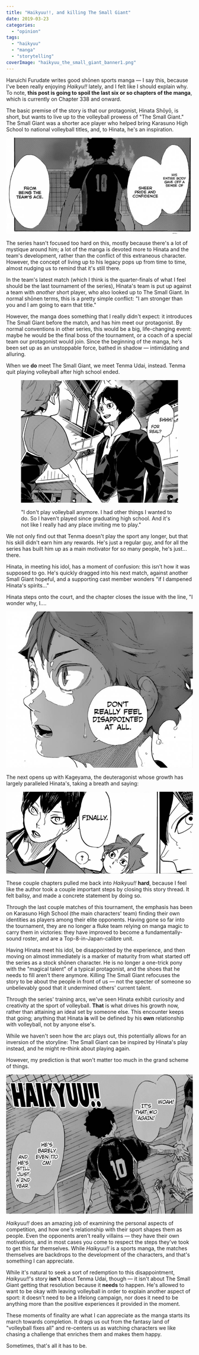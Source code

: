```yaml
---
title: "Haikyuu!!, and killing The Small Giant"
date: 2019-03-23
categories: 
  - "opinion"
tags: 
  - "haikyuu"
  - "manga"
  - "storytelling"
coverImage: "haikyuu_the_small_giant_banner1.png"
---
```


Haruichi Furudate writes good shōnen sports manga — I say this, because I've been really enjoying _Haikyu!!_ lately, and I felt like I should explain why. To note, **this post is going to spoil the last six or so chapters of the manga**, which is currently on Chapter 338 and onward.

<!--more-->

The basic premise of the story is that our protagonist, Hinata Shōyō, is short, but wants to live up to the volleyball prowess of "The Small Giant." The Small Giant was a shorter ace player who helped bring Karasuno High School to national volleyball titles, and, to Hinata, he's an inspiration.

![](images/image-1.png)

The series hasn't focused too hard on this, mostly because there's a lot of mystique around him; a lot of the manga is devoted more to Hinata and the team's development, rather than the conflict of this extraneous character. However, the concept of living up to his legacy pops up from time to time, almost nudging us to remind that it's still there.

In the team's latest match (which I think is the quarter-finals of what I feel should be the last tournament of the series), Hinata's team is put up against a team with _another_ short player, who also looked up to The Small Giant. In normal shōnen terms, this is a pretty simple conflict: "I am stronger than you and I am going to earn that title."

However, the manga does something that I really didn't expect: it introduces The Small Giant before the match, and has him meet our protagonist. By normal conventions in other series, this would be a big, life-changing event: maybe he would be the final boss of the tournament, or a coach of a special team our protagonist would join. Since the beginning of the manga, he's been set up as an unstoppable force, bathed in shadow — intimidating and alluring.

When we **do** meet The Small Giant, we meet Tenma Udai, instead. Tenma quit playing volleyball after high school ended.

<figure>

![](images/image.png)

<figcaption>

"I don't play volleyball anymore. I had other things I wanted to do. So I haven't played since graduating high school. And it's not like I really had any place inviting me to play."

</figcaption>

</figure>

We not only find out that Tenma doesn't play the sport any longer, but that his skill didn't earn him any rewards. He's just a regular guy, and for all the series has built him up as a main motivator for so many people, he's just... there.

Hinata, in meeting his idol, has a moment of confusion: this isn't how it was supposed to go. He's quickly dragged into his next match, against another Small Giant hopeful, and a supporting cast member wonders "if I dampened Hinata's spirits..."

Hinata steps onto the court, and the chapter closes the issue with the line, "I wonder why, I....

![](images/image-2.png)

The next opens up with Kageyama, the deuteragonist whose growth has largely paralleled Hinata's, taking a breath and saying:

![](images/image-3.png)

These couple chapters pulled me back into _Haikyuu!!_ **hard**, because I feel like the author took a couple important steps by closing this story thread. It felt ballsy, and made a concrete statement by doing so.

Through the last couple matches of this tournament, the emphasis has been on Karasuno High School (the main characters' team) finding their own identities as players among their elite opponents. Having gone so far into the tournament, they are no longer a fluke team relying on manga magic to carry them in victories: they have improved to become a fundamentally-sound roster, and are a Top-8-in-Japan-calibre unit.

Having Hinata meet his idol, be disappointed by the experience, and then moving on almost immediately is a marker of maturity from what started off the series as a stock shōnen character. He is no longer a one-trick pony with the "magical talent" of a typical protagonist, and the shoes that he needs to fill aren't there anymore. Killing The Small Giant refocuses the story to be about the people in front of us — not the specter of someone so unbelievably good that it undermined others' current talent.

Through the series' training arcs, we've seen Hinata exhibit curiosity and creativity at the sport of volleyball. **That** is what drives his growth now, rather than attaining an ideal set by someone else. This encounter keeps that going; anything that Hinata **is** will be defined by his **own** relationship with volleyball, not by anyone else's.

While we haven't seen how the arc plays out, this potentially allows for an inversion of the storyline: The Small Giant can be inspired by Hinata's play instead, and he might re-think about playing again.

However, my prediction is that won't matter too much in the grand scheme of things.

![](images/image-4.png)

_Haikyuu!!_ does an amazing job of examining the personal aspects of competition, and how one's relationship with their sport shapes them as people. Even the opponents aren't really villains — they have their own motivations, and in most cases you come to respect the steps they've took to get this far themselves. While _Haikyuu!!_ is a sports manga, the matches themselves are backdrops to the development of the characters, and that's something I can appreciate.

While it's natural to seek a sort of redemption to this disappointment, _Haikyuu!!_'s story **isn't** about Tenma Udai, though — it isn't about The Small Giant getting that resolution because it **needs** to happen. He's allowed to want to be okay with leaving volleyball in order to explain another aspect of sport: it doesn't need to be a lifelong campaign, nor does it need to be anything more than the positive experiences it provided in the moment.

These moments of finality are what I can appreciate as the manga starts its march towards completion. It drags us out from the fantasy land of "volleyball fixes all" and re-centers us as watching characters we like chasing a challenge that enriches them and makes them happy.

Sometimes, that's all it has to be.
